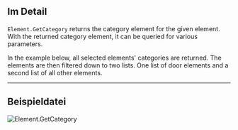 ## Im Detail
`Element.GetCategory` returns the category element for the given element. With the returned category element, it can be queried for various parameters.

In the example below, all selected elements' categories are returned. The elements are then filtered down to two lists. One list of door elements and a second list of all other elements.
___
## Beispieldatei

![Element.GetCategory](./Revit.Elements.Element.GetCategory_img.jpg)

